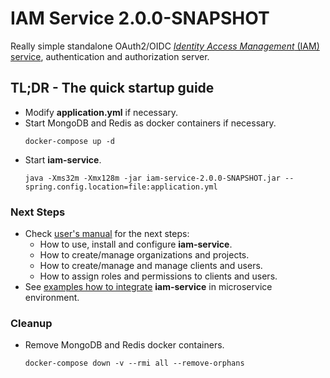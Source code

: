 # IAM Service 2.0.0-SNAPSHOT
Really simple standalone OAuth2/OIDC
[*Identity Access Management* (IAM) service](https://github.com/jveverka/iam-service/tree/2.0.0-SNAPSHOT), 
authentication and authorization server. 

## TL;DR - The quick startup guide
* Modify __application.yml__ if necessary.
* Start MongoDB and Redis as docker containers if necessary.
  ```
  docker-compose up -d
  ``` 
* Start __iam-service__.
  ```
  java -Xms32m -Xmx128m -jar iam-service-2.0.0-SNAPSHOT.jar --spring.config.location=file:application.yml
  ```

### Next Steps
* Check [user's manual](https://github.com/jveverka/iam-service/tree/2.x.x/docs/IAM-user-manual/README.md) for the next steps:
  * How to use, install and configure __iam-service__.
  * How to create/manage organizations and projects.
  * How to create/manage and manage clients and users.
  * How  to assign roles and permissions to clients and users.
* See [examples how to integrate](https://github.com/jveverka/iam-service/tree/2.x.x/iam-examples) __iam-service__ in microservice environment.

### Cleanup
* Remove MongoDB and Redis docker containers.
  ```
  docker-compose down -v --rmi all --remove-orphans
  ```     